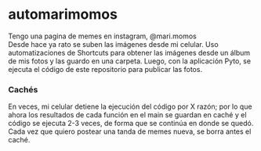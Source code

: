 # automarimomos
Tengo una pagina de memes en instagram, @mari.momos  
Desde hace ya rato se suben las imágenes desde mi celular. Uso automatizaciones de Shortcuts para obtener las imágenes desde un álbum de mis fotos y las guardo en una carpeta. Luego, con la aplicación Pyto, se ejecuta el código de este repositorio para publicar las fotos.

### Cachés
En veces, mi celular detiene la ejecución del código por X razón; por lo que ahora los resultados de cada función en el main se guardan en caché y el código se ejecuta 2-3 veces, de forma que se continúa en donde se quedó.  
Cada vez que quiero postear una tanda de memes nueva, se borra antes el caché.
